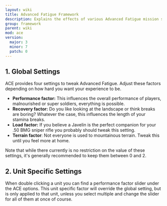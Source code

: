 ```yaml
---
layout: wiki
title: Advanced Fatigue Framework
description: Explains the effects of various Advanced Fatigue mission settings.
group: framework
parent: wiki
mod: ace
version:
  major: 3
  minor: 7
  patch: 0
---
```


## 1. Global Settings

ACE provides four settings to tweak Advanced Fatigue. Adjust these factors depending on how hard you want your experience to be.

- **Performance factor:** This influences the overall performance of players, malnourished or super soldiers, everything is possible.
- **Recovery factor:** Do you like looking at the landscape or think breaks are boring? Whatever the case, this influences the length of your stamina breaks.
- **Load factor:** If you believe a Javelin is the perfect companion for your .50 BMG sniper rifle you probably should tweak this setting.
- **Terrain factor**: Not everyone is used to mountainous terrain. Tweak this until you feel more at home.

Note that while there currently is no restriction on the value of these settings, it's generally recommended to keep them between 0 and 2.


## 2. Unit Specific Settings

When double clicking a unit you can find a performance factor slider under the ACE options. This unit specific factor will override the global setting, but is only applied to that unit, unless you select multiple and change the slider for all of them at once of course.

